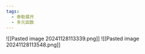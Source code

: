 ```yaml
---
tags:
  - 泰勒展开
  - 多元函数
---
```

![[Pasted image 20241128113339.png]]
![[Pasted image 20241128113548.png]]
